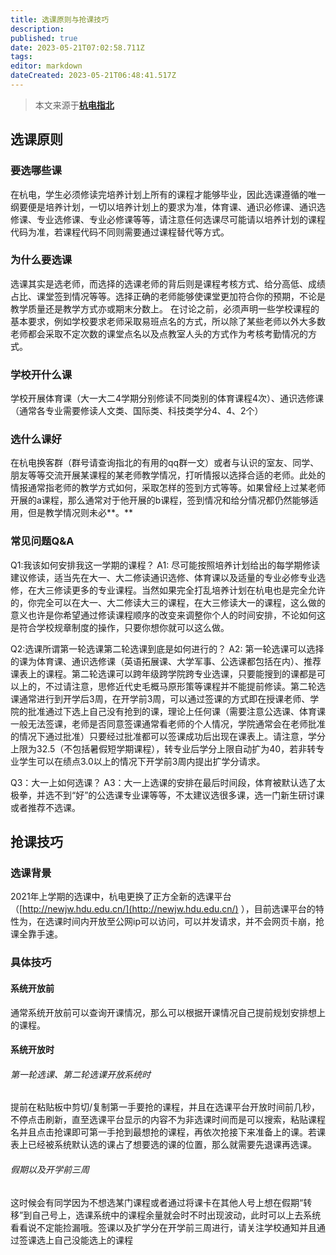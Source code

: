 ```yaml
---
title: 选课原则与抢课技巧
description:
published: true
date: 2023-05-21T07:02:58.711Z
tags:
editor: markdown
dateCreated: 2023-05-21T06:48:41.517Z
---
```


> 本文来源于[**杭电指北**](https://www.yuque.com/hduer/guide)

## 选课原则

### 要选哪些课

在杭电，学生必须修读完培养计划上所有的课程才能够毕业，因此选课遵循的唯一纲要便是培养计划，一切以培养计划上的要求为准，体育课、通识必修课、通识选修课、专业选修课、专业必修课等等，请注意任何选课尽可能请以培养计划的课程代码为准，若课程代码不同则需要通过课程替代等方式。

### 为什么要选课

选课其实是选老师，而选择的选课老师的背后则是课程考核方式、给分高低、成绩占比、课堂签到情况等等。选择正确的老师能够使课堂更加符合你的预期，不论是教学质量还是教学方式亦或期末分数上。
在讨论之前，必须声明一些学校课程的基本要求，例如学校要求老师采取易班点名的方式，所以除了某些老师以外大多数老师都会采取不定次数的课堂点名以及点教室人头的方式作为考核考勤情况的方式。

### 学校开什么课

学校开展体育课（大一大二4学期分别修读不同类别的体育课程4次）、通识选修课（通常各专业需要修读人文类、国际类、科技类学分4、4、2个）

### 选什么课好

在杭电换客群（群号请查询指北的有用的qq群一文）或者与认识的室友、同学、朋友等等交流开展某课程的某老师教学情况，打听情报以选择合适的老师。此处的情报通常指老师的教学方式如何，采取怎样的签到方式等等。如果曾经上过某老师开展的a课程，那么通常对于他开展的b课程，签到情况和给分情况都仍然能够适用，但是教学情况则未必**。**

### 常见问题Q&A

Q1:我该如何安排我这一学期的课程？
A1:
尽可能按照培养计划给出的每学期修读建议修读，适当先在大一、大二修读通识选修、体育课以及适量的专业必修专业选修，在大三修读更多的专业课程。当然如果完全打乱培养计划在杭电也是完全允许的，你完全可以在大一、大二修读大三的课程，在大三修读大一的课程，这么做的意义也许是你希望通过修读课程顺序的改变来调整你个人的时间安排，不论如何这是符合学校规章制度的操作，只要你想你就可以这么做。

Q2:选课所谓第一轮选课第二轮选课到底是如何进行的？
A2:
第一轮选课可以选择的课为体育课、通识选修课（英语拓展课、大学军事、公选课都包括在内）、推荐课表上的课程。第二轮选课可以跨年级跨学院跨专业选课，只要能搜到的课都是可以上的，不过请注意，思修近代史毛概马原形策等课程并不能提前修读。第二轮选课通常进行到开学后3周，在开学前3周，可以通过签课的方式即在授课老师、学院的批准通过下选上自己没有抢到的课，理论上任何课（需要注意公选课、体育课一般无法签课，老师是否同意签课通常看老师的个人情况，学院通常会在老师批准的情况下通过批准）只要经过批准都可以签课成功后出现在课表上。请注意，学分上限为32.5（不包括暑假短学期课程），转专业后学分上限自动扩为40，若非转专业学生可以在绩点3.0以上的情况下开学前3周内提出扩学分请求。

Q3：大一上如何选课？
A3：大一上选课的安排在最后时间段，体育被默认选了太极拳，并选不到“好”的公选课专业课等等，不太建议选很多课，选一门新生研讨课或者推荐不选课。

## 抢课技巧

### 选课背景

2021年上学期的选课中，杭电更换了正方全新的选课平台（[http://newjw.hdu.edu.cn/](http://newjw.hdu.edu.cn/)
），目前选课平台的特性为，在选课时间内开放至公网ip可以访问，可以并发请求，并不会网页卡崩，抢课全靠手速。

### 具体技巧

#### 系统开放前

通常系统开放前可以查询开课情况，那么可以根据开课情况自己提前规划安排想上的课程。

#### 系统开放时

###### 第一轮选课、第二轮选课开放系统时

提前在粘贴板中剪切/复制第一手要抢的课程，并且在选课平台开放时间前几秒，不停点击刷新，直至选课平台显示的内容不为非选课时间而是可以搜索，粘贴课程名并且点击抢课即可第一手抢到最想抢的课程，再依次抢接下来准备上的课。若课表上已经被系统默认选的课占了想要选的课的位置，那么就需要先退课再选课。

###### 假期以及开学前三周

这时候会有同学因为不想选某门课程或者通过将课卡在其他人号上想在假期“转移”到自己号上，选课系统中的课程余量就会时不时出现波动，此时可以上去系统看看说不定能捡漏哦。签课以及扩学分在开学前三周进行，请关注学校通知并且通过签课选上自己没能选上的课程
